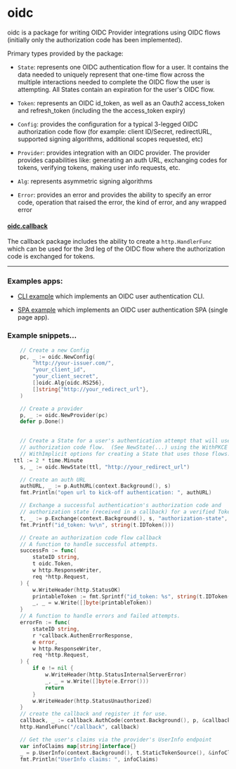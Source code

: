 # oidc

oidc is a package for writing OIDC Provider integrations using OIDC flows
(initially only the authorization code has been implemented).  

Primary types provided by the package:

* `State`: represents one OIDC authentication flow for a user.  It contains the
  data needed to uniquely represent that one-time flow across the multiple
  interactions needed to complete the OIDC flow the user is attempting.  All
  States contain an expiration for the user's OIDC flow.

* `Token`: represents an OIDC id_token, as well as an Oauth2 access_token and
  refresh_token (including the the access_token expiry)

* `Config`: provides the configuration for a typical 3-legged OIDC
  authorization code flow (for example: client ID/Secret, redirectURL, supported
  signing algorithms, additional scopes requested, etc)

* `Provider`: provides integration with an OIDC provider. 
  The provider provides capabilities like: generating an auth URL, exchanging
  codes for tokens, verifying tokens, making user info requests, etc.

* `Alg`: represents asymmetric signing algorithms

* `Error`: provides an error and provides the ability to specify an error code,
  operation that raised the error, the kind of error, and any wrapped error

#### [oidc.callback](callback/)
The callback package includes the ability to create a `http.HandlerFunc` which can be used
for the 3rd leg of the OIDC flow where the authorization code is exchanged for
tokens.   

<hr>

### Examples apps:

* [CLI example](examples/cli/) which implements an OIDC
  user authentication CLI.  

* [SPA example](examples/spa) which implements an OIDC user
  authentication SPA (single page app). 

### Example snippets...

```go
	// Create a new Config
	pc, _ := oidc.NewConfig(
		"http://your-issuer.com/",
		"your_client_id",
		"your_client_secret",
		[]oidc.Alg{oidc.RS256},
		[]string{"http://your_redirect_url"},
	)

	// Create a provider
	p, _ := oidc.NewProvider(pc)
	defer p.Done()

	
	// Create a State for a user's authentication attempt that will use the
	// authorization code flow.  (See NewState(...) using the WithPKCE and
	// WithImplicit options for creating a State that uses those flows.)	
  ttl := 2 * time.Minute
	s, _ := oidc.NewState(ttl, "http://your_redirect_url")

	// Create an auth URL
	authURL, _ := p.AuthURL(context.Background(), s)
	fmt.Println("open url to kick-off authentication: ", authURL)

	// Exchange a successful authentication's authorization code and
	// authorization state (received in a callback) for a verified Token.
	t, _ := p.Exchange(context.Background(), s, "authorization-state", "authorization-code")
	fmt.Printf("id_token: %v\n", string(t.IDToken()))

	// Create an authorization code flow callback
	// A function to handle successful attempts.
	successFn := func(
		stateID string,
		t oidc.Token,
		w http.ResponseWriter,
		req *http.Request,
	) {
		w.WriteHeader(http.StatusOK)
		printableToken := fmt.Sprintf("id_token: %s", string(t.IDToken()))
		_, _ = w.Write([]byte(printableToken))
	}
	// A function to handle errors and failed attempts.
	errorFn := func(
		stateID string,
		r *callback.AuthenErrorResponse,
		e error,
		w http.ResponseWriter,
		req *http.Request,
	) {
		if e != nil {
			w.WriteHeader(http.StatusInternalServerError)
			_, _ = w.Write([]byte(e.Error()))
			return
		}
		w.WriteHeader(http.StatusUnauthorized)
	}
	// create the callback and register it for use.
	callback, _ := callback.AuthCode(context.Background(), p, &callback.SingleStateReader{State: s}, successFn, errorFn)
	http.HandleFunc("/callback", callback)

	// Get the user's claims via the provider's UserInfo endpoint
	var infoClaims map[string]interface{}
	_ = p.UserInfo(context.Background(), t.StaticTokenSource(), &infoClaims)
	fmt.Println("UserInfo claims: ", infoClaims)
```
